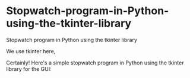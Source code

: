 # Stopwatch-program-in-Python-using-the-tkinter-library
Stopwatch program in Python using the tkinter library

We use tkinter here,

Certainly! Here's a simple stopwatch program in Python using the tkinter library for the GUI:
